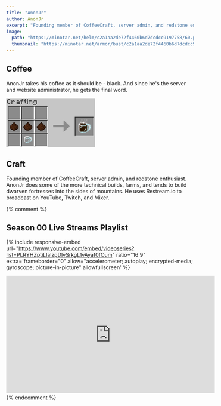 ```yaml
---
title: "AnonJr"
author: AnonJr
excerpt: "Founding member of CoffeeCraft, server admin, and redstone enthusiast."
image:
  path: "https://minotar.net/helm/c2a1aa2de72f4460b6d7dcdcc9197758/60.png"
  thumbnail: "https://minotar.net/armor/bust/c2a1aa2de72f4460b6d7dcdcc9197758/200.png"
---
```


## <i class="fas fa-mug-hot"></i> Coffee
AnonJr takes his coffee as it should be - black. And since he's the server and website administrator, he gets the final word. <i class="far fa-grin-alt"></i>

![Coffee, the right way.](/assets/img/AnonJr-CoffeeCrafting.png)

## <i class="fas fa-building"></i> Craft
Founding member of CoffeeCraft, server admin, and redstone enthusiast. AnonJr does some of the more technical builds, farms, and tends to build dwarven fortresses into the sides of mountains. He uses Restream.io to broadcast on YouTube, Twitch, and Mixer.

{% comment %}
## <i class="fab fa-youtube"></i> Season 00 Live Streams Playlist
{% include responsive-embed url="https://www.youtube.com/embed/videoseries?list=PLRYHZptiLlalzpDIvSrkgL1vAyaf0fOum" ratio="16:9" extra='frameborder="0" allow="accelerometer; autoplay; encrypted-media; gyroscope; picture-in-picture" allowfullscreen' %}

<!-- https://www.youtube.com/playlist?list=PLRYHZptiLlalzpDIvSrkgL1vAyaf0fOum  - Season 00-->
<iframe width="560" height="315" src="https://www.youtube.com/embed/znUJW1QAy68" frameborder="0" allow="accelerometer; autoplay; encrypted-media; gyroscope; picture-in-picture" allowfullscreen></iframe>
{% endcomment %}
